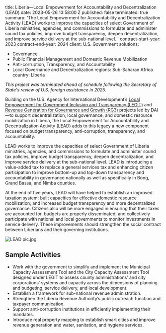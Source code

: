 
title: Liberia—Local Empowerment for Accountability and Decentralization (LEAD)
date: 2023-05-26 13:58:00 Z
published: false
terminated: true
summary: 'The Local Empowerment for Accountability and Decentralization Activity (LEAD)
  works to improve the capacities of select Government of Liberia ministries, agencies,
  and commissions to formulate and administer sound tax policies, improve budget transparency,
  deepen decentralization, and improve service delivery at the sub-national level. '
contract-start-year: 2023
contract-end-year: 2024
client: U.S. Government
solutions:
- Governance
- Public Financial Management and Domestic Revenue Mobilization
- Anti-corruption, Transparency, and Accountability
- Local Governance and Decentralization
regions: Sub-Saharan Africa
country: Liberia


<aside><em>This project was terminated ahead of schedule following the Secretary of State's review of U.S. foreign assistance in 2025.</em></aside>

Building on the U.S. Agency for International Development’s [Local Empowerment for Government Inclusion and Transparency (LEGIT)](https://www.dai.com/our-work/projects/liberia-local-empowerment-government-inclusion-and-transparency-legit) and [Revenue Generation for Governance and Growth (RG3)](https://www.dai.com/our-work/projects/liberia-revenue-generation-governance-and-growth-rg3) projects led by DAI—to support decentralization, local governance, and domestic resource mobilization in Liberia, the Local Empowerment for Accountability and Decentralization Activity (LEAD) adds to this legacy a new component focused on budget transparency, anti-corruption, transparency, and accountability.

LEAD works to improve the capacities of select Government of Liberia ministries, agencies, and commissions to formulate and administer sound tax policies, improve budget transparency, deepen decentralization, and improve service delivery at the sub-national level. LEAD is introducing a value-added tax to replace a general services tax and enhancing citizen participation to improve bottom-up and top-down transparency and accountability in governance nationally as well as specifically in Bong, Grand Bassa, and Nimba counties.

At the end of five years, LEAD will have helped to establish an improved taxation system; built capacities for effective domestic resource mobilization; and increased budget transparency and more decentralized governance. Citizens also will be more engaged in ensuring that their taxes are accounted for, budgets are properly disseminated, and collectively participate with national and local governments to monitor investments in service delivery. These improvements should strengthen the social contract between Liberians and their governing institutions.

![LEAD pic.jpg](/uploads/LEAD%20pic.jpg)

## Sample Activities

* Work with the government to simplify and implement the Municipal Capacity Assessment Tool and the City Capacity Assessment Tool designed under LEGIT
to assess county administrations’ and city corporations’ systems and capacity across the dimensions of planning and budgeting, service delivery, and local development.
* Establish a framework for sub-national revenue administration.
* Strengthen the Liberia Revenue Authority’s public outreach function and taxpayer communication.
* Support anti-corruption institutions in efficiently implementing their mandates.
* Introduce real property mapping to establish smart cities and improve revenue generation and water, sanitation, and hygiene services.

